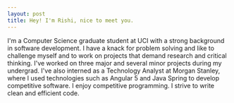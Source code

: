```yaml
---
layout: post
title: Hey! I'm Rishi, nice to meet you.
---
```


I'm a Computer Science graduate student at UCI with a strong background in software development. I have a knack for problem solving and like to challenge myself and to work on projects that demand research and critical thinking. I've worked on three major and several minor projects during my undergrad. I've also interned as a Technology Analyst at Morgan Stanley, where I used technologies such as Angular 5 and Java Spring to develop competitive software. I enjoy competitive programming. I strive to write clean and efficient code.

